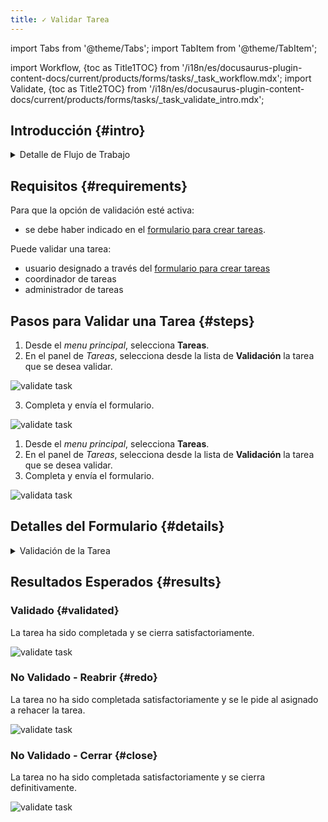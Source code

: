 ```yaml
---
title: ✓ Validar Tarea
---
```


import Tabs from '@theme/Tabs';
import TabItem from '@theme/TabItem';

import Workflow, {toc as Title1TOC} from '/i18n/es/docusaurus-plugin-content-docs/current/products/forms/tasks/_task_workflow.mdx';
import Validate, {toc as Title2TOC} from '/i18n/es/docusaurus-plugin-content-docs/current/products/forms/tasks/_task_validate_intro.mdx';

## Introducción {#intro}

<Validate/>

<details>
<summary>Detalle de Flujo de Trabajo</summary>
<div>

<Workflow/>

</div>
</details>

## Requisitos {#requirements}
Para que la opción de validación esté activa:
- se debe haber indicado en el [formulario para crear tareas](/docs/products/forms/tasks/task_create).

Puede validar una tarea:
- usuario designado a través del [formulario para crear tareas](/docs/products/forms/tasks/task_create)
- coordinador de tareas
- administrador de tareas


## Pasos para Validar una Tarea {#steps}

<Tabs>
<TabItem value="desktop" label="Escritorio" default>

1. Desde el _menu principal_, selecciona **Tareas**.
2. En el panel de _Tareas_, selecciona desde la lista de **Validación** la tarea que se desea validar.

<div className="img_sizing">

![validate task](/img/productos_es/product_forms_tasks_validate_03.png)

</div>

3. Completa y envía el formulario.

<div className="img_sizing">

![validate task](/img/productos_es/product_forms_tasks_validate_04.png)

</div>

</TabItem>
<TabItem value="mobile" label="Versión Móvil" default>

1. Desde el _menu principal_, selecciona **Tareas**.
2. En el panel de _Tareas_, selecciona desde la lista de **Validación** la tarea que se desea validar.
3. Completa y envía el formulario.

<div className="img_sizing">

![validata task](/img/productos_es/product_forms_tasks_validate_03m.png)

</div>

</TabItem>
</Tabs>


## Detalles del Formulario {#details}

<details>
<summary>Validación de la Tarea</summary>
<div className="container">
<div className="row">
<div className="col col--6">

<div className="img_sizing_narrow">

![validate task](/img/productos_es/product_forms_tasks_validate_05.png)


</div>
</div>
<div className="col col--6">

- **<span className="badge badge--danger">1.</span> ¿Esta tarea fue ejecutada correctamente?**: 
  - **<span className="badge badge--danger">a.</span> Sí**: La tarea ha sido completada y se cierra.
  - **<span className="badge badge--danger">b.</span> No**: La tarea no sido completada satisfactoriamente. En este caso, existen dos alternativas:  
    - _Rechazar y dar por finalizada la tarea_  
    - _Reabrir tarea para que asignado vuelva a responder el formulario_ 
- **<span className="badge badge--danger">2.</span> Firma validador**: El validador dibuja su firma en el recuadro.
- **<span className="badge badge--danger">3.</span> Enviar**: Al enviar, la tarea pasa al estado correspondiente al resultado de la validación.

</div>

</div>
</div>
</details>

## Resultados Esperados {#results}

### Validado {#validated}
La tarea ha sido completada y se cierra satisfactoriamente.
<div className="img_sizing">

![validate task](/img/productos_es/product_forms_tasks_validate_06.png)

</div>

### No Validado - Reabrir {#redo}
La tarea no ha sido completada satisfactoriamente y se le pide al asignado a rehacer la tarea.

<div className="img_sizing">

![validate task](/img/productos_es/product_forms_tasks_validate_07.png)

</div>

### No Validado - Cerrar {#close}
La tarea no ha sido completada satisfactoriamente y se cierra definitivamente.

<div className="img_sizing">

![validate task](/img/productos_es/product_forms_tasks_validate_08.png)

</div>